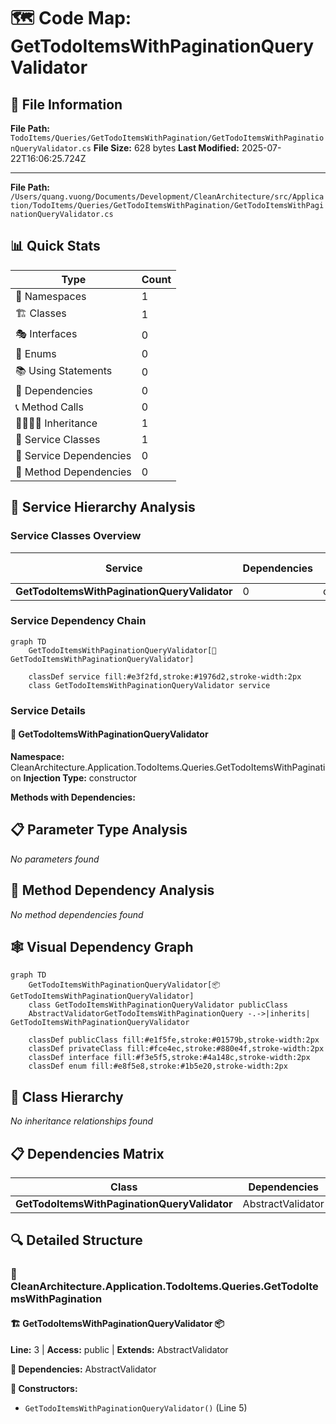 # 🗺️ Code Map: GetTodoItemsWithPaginationQueryValidator

## 📁 File Information

**File Path:** `TodoItems/Queries/GetTodoItemsWithPagination/GetTodoItemsWithPaginationQueryValidator.cs`
**File Size:** 628 bytes
**Last Modified:** 2025-07-22T16:06:25.724Z

---


**File Path:** `/Users/quang.vuong/Documents/Development/CleanArchitecture/src/Application/TodoItems/Queries/GetTodoItemsWithPagination/GetTodoItemsWithPaginationQueryValidator.cs`

## 📊 Quick Stats

| Type | Count |
|------|-------|
| 📁 Namespaces | 1 |
| 🏗️ Classes | 1 |
| 🎭 Interfaces | 0 |
| 📝 Enums | 0 |
| 📚 Using Statements | 0 |
| 🔗 Dependencies | 0 |
| 📞 Method Calls | 0 |
| 👨‍👩‍👧‍👦 Inheritance | 1 |
| 🔧 Service Classes | 1 |
| 💉 Service Dependencies | 0 |
| 🎯 Method Dependencies | 0 |

## 🔧 Service Hierarchy Analysis

### Service Classes Overview

| Service | Dependencies | Injection Type | Methods |
|---------|--------------|----------------|---------|
| **GetTodoItemsWithPaginationQueryValidator** | 0 | constructor | 1 |

### Service Dependency Chain

```mermaid
graph TD
    GetTodoItemsWithPaginationQueryValidator[🔧 GetTodoItemsWithPaginationQueryValidator]

    classDef service fill:#e3f2fd,stroke:#1976d2,stroke-width:2px
    class GetTodoItemsWithPaginationQueryValidator service
```

### Service Details

#### 🔧 GetTodoItemsWithPaginationQueryValidator

**Namespace:** CleanArchitecture.Application.TodoItems.Queries.GetTodoItemsWithPagination
**Injection Type:** constructor

**Methods with Dependencies:**

## 📋 Parameter Type Analysis

*No parameters found*

## 🎯 Method Dependency Analysis

*No method dependencies found*

## 🕸️ Visual Dependency Graph

```mermaid
graph TD
    GetTodoItemsWithPaginationQueryValidator[📦 GetTodoItemsWithPaginationQueryValidator]
    class GetTodoItemsWithPaginationQueryValidator publicClass
    AbstractValidatorGetTodoItemsWithPaginationQuery -.->|inherits| GetTodoItemsWithPaginationQueryValidator

    classDef publicClass fill:#e1f5fe,stroke:#01579b,stroke-width:2px
    classDef privateClass fill:#fce4ec,stroke:#880e4f,stroke-width:2px
    classDef interface fill:#f3e5f5,stroke:#4a148c,stroke-width:2px
    classDef enum fill:#e8f5e8,stroke:#1b5e20,stroke-width:2px
```

## 🌳 Class Hierarchy

*No inheritance relationships found*

## 📋 Dependencies Matrix

| Class | Dependencies |
|-------|---------------|
| **GetTodoItemsWithPaginationQueryValidator** | AbstractValidator<GetTodoItemsWithPaginationQuery> |

## 🔍 Detailed Structure

### 📁 CleanArchitecture.Application.TodoItems.Queries.GetTodoItemsWithPagination

#### 🏗️ GetTodoItemsWithPaginationQueryValidator 📦

**Line:** 3 | **Access:** public | **Extends:** AbstractValidator<GetTodoItemsWithPaginationQuery>

**🔗 Dependencies:** AbstractValidator<GetTodoItemsWithPaginationQuery>

**🔧 Constructors:**
- `GetTodoItemsWithPaginationQueryValidator()` (Line 5)

